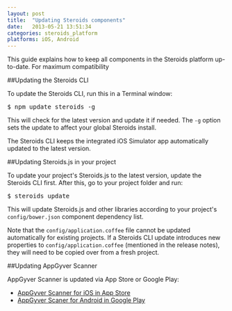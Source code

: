 ```yaml
---
layout: post
title:  "Updating Steroids components"
date:   2013-05-21 13:51:34
categories: steroids_platform
platforms: iOS, Android
---
```


This guide explains how to keep all components in the Steroids platform up-to-date. For maximum compatibility

##Updating the Steroids CLI

To update the Steroids CLI, run this in a Terminal window:

<pre class="terminal">
$ npm update steroids -g
</pre>

This will check for the latest version and update it if needed. The `-g` option sets the update to affect your global Steroids install.

The Steroids CLI keeps the integrated iOS Simulator app automatically updated to the latest version.

##Updating Steroids.js in your project

To update your project's Steroids.js to the latest version, update the Steroids CLI first. After this, go to your project folder and run:

<pre class="terminal">
$ steroids update
</pre>

This will update Steroids.js and other libraries according to your project's `config/bower.json` component dependency list.

Note that the `config/application.coffee` file cannot be updated automatically for existing projects. If a Steroids CLI update introduces new properties to `config/application.coffee` (mentioned in the release notes), they will need to be copied over from a fresh project.

##Updating AppGyver Scanner

AppGyver Scanner is updated via App Store or Google Play:

* [AppGyver Scanner for iOS in App Store][app-store]
* [AppGyver Scaner for Android in Google Play][google-play]

[app-store]: https://itunes.apple.com/app/appgyver-scanner/id575076515?mt=8
[google-play]: https://play.google.com/store/apps/details?id=com.appgyver.android

